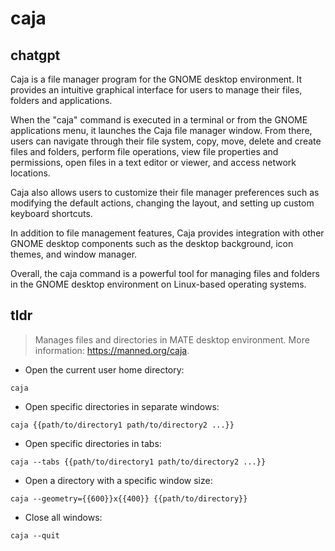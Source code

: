 # caja 
## chatgpt 
Caja is a file manager program for the GNOME desktop environment. It provides an intuitive graphical interface for users to manage their files, folders and applications.

When the "caja" command is executed in a terminal or from the GNOME applications menu, it launches the Caja file manager window. From there, users can navigate through their file system, copy, move, delete and create files and folders, perform file operations, view file properties and permissions, open files in a text editor or viewer, and access network locations.

Caja also allows users to customize their file manager preferences such as modifying the default actions, changing the layout, and setting up custom keyboard shortcuts.

In addition to file management features, Caja provides integration with other GNOME desktop components such as the desktop background, icon themes, and window manager.

Overall, the caja command is a powerful tool for managing files and folders in the GNOME desktop environment on Linux-based operating systems. 

## tldr 
 
> Manages files and directories in MATE desktop environment.
> More information: <https://manned.org/caja>.

- Open the current user home directory:

`caja`

- Open specific directories in separate windows:

`caja {{path/to/directory1 path/to/directory2 ...}}`

- Open specific directories in tabs:

`caja --tabs {{path/to/directory1 path/to/directory2 ...}}`

- Open a directory with a specific window size:

`caja --geometry={{600}}x{{400}} {{path/to/directory}}`

- Close all windows:

`caja --quit`

